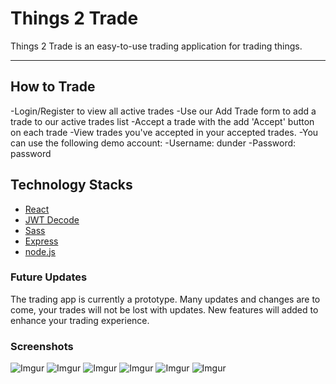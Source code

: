 # Things 2 Trade

Things 2 Trade is an easy-to-use trading application for trading things.

***

## How to Trade
-Login/Register to view all active trades
-Use our Add Trade form to add a trade to our active trades list
-Accept a trade with the add 'Accept' button on each trade
-View trades you've accepted in your accepted trades.
-You can use the following demo account:
-Username: dunder
-Password: password

## Technology Stacks

* [React](https://facebook.github.io/create-react-app)
* [JWT Decode](https://jwt.io/)
* [Sass](https://www.npmjs.com/package/node-sass?activeTab=versions)
* [Express](https://expressjs.com/)
* [node.js](https://nodejs.org/en/)

### Future Updates

The trading app is currently a prototype. Many updates and changes are to come, your trades will not be lost with updates.
New features will added to enhance your trading experience.


### Screenshots

![Imgur](https://i.imgur.com/OM8h3Ik.png)
![Imgur](https://i.imgur.com/zPbgj00.png)
![Imgur](https://i.imgur.com/YtKhltA.png)
![Imgur](https://i.imgur.com/QYsEFDv.png)
![Imgur](https://i.imgur.com/aoO5S0A.png)
![Imgur](https://i.imgur.com/ccsNAHx.png)
